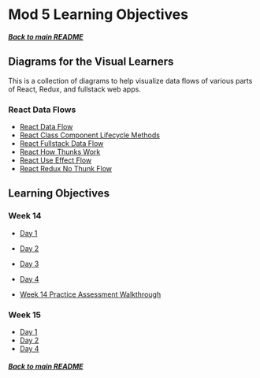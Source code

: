 # Mod 5 Learning Objectives

##### [Back to main README](../README.md)

## Diagrams for the Visual Learners

This is a collection of diagrams to help visualize data flows of various parts
of React, Redux, and fullstack web apps.

### React Data Flows

- [React Data Flow][data-flow]
- [React Class Component Lifecycle Methods][class-component-lifecycle]
- [React Fullstack Data Flow][fullstack-data-flow]
- [React How Thunks Work][how-thunks-work]
- [React Use Effect Flow][use-effect-flow]
- [React Redux No Thunk Flow][redux-nothunk]

[data-flow]: ./assets/react-data-flow.png
[class-component-lifecycle]: ./assets/react-class-component-lifecycle.png
[fullstack-data-flow]: ./assets/react-fullstack-dataflow.pdf
[how-thunks-work]: ./assets/react-how-thunks-work.pdf
[use-effect-flow]: ./assets/react-use-effect-flow.png
[redux-nothunk]: ./assets/react-redux-nothunk.png

## Learning Objectives

### Week 14

- [Day 1](./w14-d1.md)
- [Day 2](./w14-d2.md)
- [Day 3](./w14-d3.md)
- [Day 4](./w14-d4.md)

- [Week 14 Practice Assessment Walkthrough](w14-practice-assessment.md)

### Week 15

- [Day 1](./w15-d1.md)
- [Day 2](./w15-d2.md)
- [Day 4](./w15-d4.md)

##### [Back to main README](../README.md)
